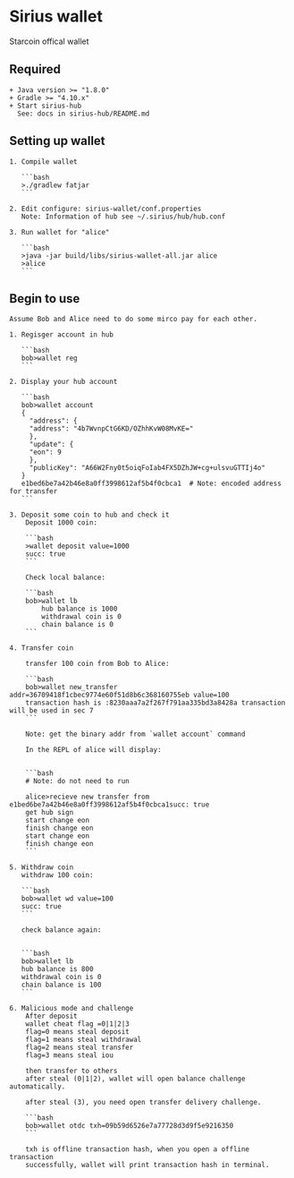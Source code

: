 # Sirius wallet
Starcoin offical wallet

## Required
	+ Java version >= "1.8.0"
	+ Gradle >= "4.10.x"
	+ Start sirius-hub
	  See: docs in sirius-hub/README.md
	
## Setting up wallet
	1. Compile wallet
	
	   ```bash
	   >./gradlew fatjar
	   ```
	   
	2. Edit configure: sirius-wallet/conf.properties
	   Note: Information of hub see ~/.sirius/hub/hub.conf

	3. Run wallet for "alice"
	
	   ```bash
	   >java -jar build/libs/sirius-wallet-all.jar alice
	   >alice
	   ```

## Begin to use
	Assume Bob and Alice need to do some mirco pay for each other.
	
	1. Regisger account in hub
	
	   ```bash
	   bob>wallet reg
	   ```
	
	2. Display your hub account
	
	   ```bash
	   bob>wallet account
	   {
	     "address": {
		 "address": "4b7WvnpCtG6KD/OZhhKvW08MvKE="
		 },
		 "update": {
		 "eon": 9
		 },
		 "publicKey": "A66W2Fny0t5oiqFoIab4FX5DZhJW+cg+ulsvuGTTIj4o"
	   }
	   e1bed6be7a42b46e8a0ff3998612af5b4f0cbca1  # Note: encoded address for transfer
       ```

	3. Deposit some coin to hub and check it 
		Deposit 1000 coin:
		
		```bash
		>wallet deposit value=1000 
		succ: true
		```
		
		Check local balance:
		
		```bash
		bob>wallet lb
			hub balance is 1000
			withdrawal coin is 0
			chain balance is 0
		```
		
	4. Transfer coin 
	
		transfer 100 coin from Bob to Alice:
		
		```bash
		bob>wallet new_transfer addr=36709418f1cbec9774e60f51d8b6c368160755eb value=100
		transaction hash is :8230aaa7a2f267f791aa335bd3a8428a transaction will be used in sec 7
		```
		
		Note: get the binary addr from `wallet account` command

        In the REPL of alice will display:
		
	   
	    ```bash
        # Note: do not need to run
	   
	    alice>recieve new transfer from e1bed6be7a42b46e8a0ff3998612af5b4f0cbca1succ: true
        get hub sign
        start change eon
        finish change eon
        start change eon
        finish change eon
	    ```
		
	5. Withdraw coin
	   withdraw 100 coin:
	   
	   ```bash
	   bob>wallet wd value=100
	   succ: true
	   ```
	   
	   check balance again:
	   
	   
	   ```bash
	   bob>wallet lb
       hub balance is 800
       withdrawal coin is 0
       chain balance is 100
	   ```
	   
	6. Malicious mode and challenge
		After deposit
		wallet cheat flag =0|1|2|3
		flag=0 means steal deposit
		flag=1 means steal withdrawal
		flag=2 means steal transfer
		flag=3 means steal iou
		
		then transfer to others
		after steal (0|1|2), wallet will open balance challenge automatically.
		
		after steal (3), you need open transfer delivery challenge.
		
		```bash	
		bob>wallet otdc txh=09b59d6526e7a77728d3d9f5e9216350
		```
		
		txh is offline transaction hash, when you open a offline transaction
		successfully, wallet will print transaction hash in terminal.
		
